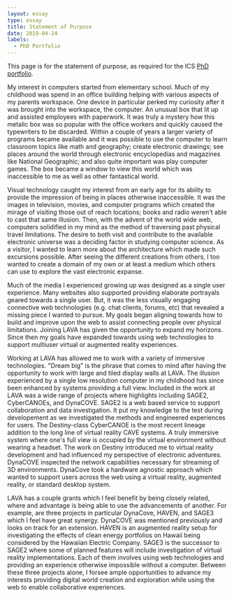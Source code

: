 ```yaml
---
layout: essay
type: essay
title: Statement of Purpose
date: 2019-04-24
labels:
  - PhD Portfolio
---
```



This page is for the statement of purpose, as required for the ICS [PhD portfolio](http://www.ics.hawaii.edu/academics/graduate-degree-programs/ph-d-in-ics/#phd-portfolio).


My interest in computers started from elementary school. Much of my childhood was spend in an office building helping with various aspects of my parents workspace. One device in particular perked my curiosity after it was brought into the workspace, the computer. An unusual box that lit up and assisted employees with paperwork. It was truly a mystery how this metalic box was so popular with the office workers and quickly caused the typewriters to be discarded. Within a couple of years a larger variety of programs became available and it was possible to use the computer to learn classroom topics like math and geography; create electronic drawings; see places around the world through electronic encyclopedias and magazines like National Geographic; and also quite important was play computer games. The box became a window to view this world which was inaccessible to me as well as other fantastical world.

Visual technology caught my interest from an early age for its ability to provide the impression of being in places otherwise inaccessible. It was the images in television, movies, and computer programs which created the mirage of visiting those out of reach locations; books and radio weren't able to cast that same illusion. Then, with the advent of the world wide web, computers solidified in my mind as the method of traversing past physical travel limitations. The desire to both visit and contribute to the available electronic universe was a deciding factor in studying computer science. As a visitor, I wanted to learn more about the architecture which made such excursions possible. After seeing the different creations from others, I too wanted to create a domain of my own or at least a medium which others can use to explore the vast electronic expanse.

Much of the media I experienced growing up was designed as a single user experience. Many websites also supported providing elaborate portrayals geared towards a single user. But, it was the less visually engaging connective web technologies (e.g. chat clients, forums, etc) that revealed a missing piece I wanted to pursue. My goals began aligning towards how to build and improve upon the web to assist connecting people over physical limitations. Joining LAVA has given the opportunity to expand my horizons. Since then my goals have expanded towards using web technologies to support multiuser virtual or augmented reality experiences.

Working at LAVA has allowed me to work with a variety of immersive technologies. "Dream big" is the phrase that comes to mind after having the opportunity to work with large and tiled display walls at LAVA. The illusion experienced by a single low resolution computer in my childhood has since been enhanced by systems providing a full view. Included in the work at LAVA was a wide range of projects where highlights including SAGE2, CyberCANOEs, and DynaCOVE. SAGE2 is a web based service to support collaboration and data investigation. It put my knowledge to the test during developement as we investigated the methods and engineered experiences for users. The Destiny-class CyberCANOE is the most recent lineage addition to the long line of virtual reality CAVE systems. A truly immersive system where one's full view is occupied by the virtual environment without wearing a headset. The work on Destiny introduced me to virtual reality development and had influenced my perspective of electronic adventures. DynaCOVE inspected the network capabilities necessary for streaming of 3D environments. DynaCove took a hardware agnostic approach which wanted to support users across the web using a virtual reality, augmented reality, or standard desktop system.

LAVA has a couple grants which I feel benefit by being closely related, where and advantage is being able to use the advancements of another. For example, are three projects in particular DynaCove, HAVEN, and SAGE3 which I feel have great synergy. DynaCOVE was mentioned previously and looks on track for an extension. HAVEN is an augmented reality setup for investigating the effects of clean energy portfolios on Hawaii being considered by the Hawaiian Electric Company. SAGE3 is the successor to SAGE2 where some of planned features will include investigation of virtual reality implementations. Each of them involves using web technologies and providing an experience otherwise impossible without a computer. Between these three projects alone, I forsee ample opportunities to advance my interests providing digital world creation and exploration while using the web to enable collaborative experiences.

